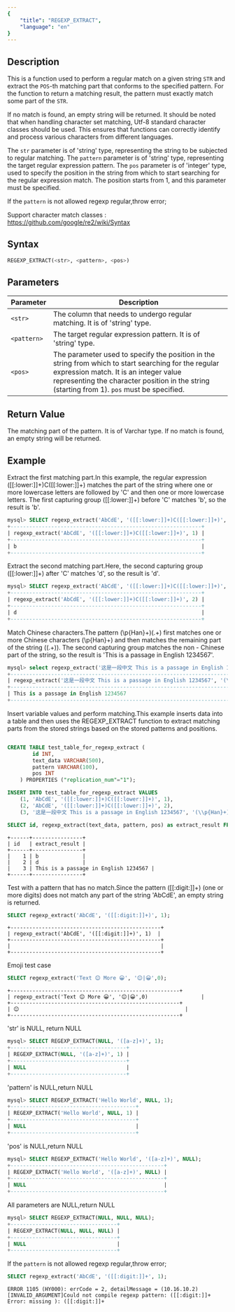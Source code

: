 ```yaml
---
{
    "title": "REGEXP_EXTRACT",
    "language": "en"
}
---
```


## Description
This is a function used to perform a regular match on a given string `STR` and extract the `POS`-th matching part that conforms to the specified pattern. For the function to return a matching result, the pattern must exactly match some part of the `STR`. 

If no match is found, an empty string will be returned.
It should be noted that when handling character set matching, Utf-8 standard character classes should be used. This ensures that functions can correctly identify and process various characters from different languages.

The `str` parameter is of 'string' type, representing the string to be subjected to regular matching.
The `pattern` parameter is of 'string' type, representing the target regular expression pattern.
The `pos` parameter is of 'integer' type, used to specify the position in the string from which to start searching for the regular expression match. The position starts from 1, and this parameter must be specified.

If the `pattern` is not allowed regexp regular,throw error;

Support character match classes : https://github.com/google/re2/wiki/Syntax

## Syntax
```sql
REGEXP_EXTRACT(<str>, <pattern>, <pos>)
```
## Parameters

| Parameter | Description |
| -- | -- |
| `<str>` | The column that needs to undergo regular matching. It is of 'string' type.|
| `<pattern>` | 	The target regular expression pattern. It is of 'string' type.|
| `<pos>` | The parameter used to specify the position in the string from which to start searching for the regular expression match. It is an integer value representing the character position in the string (starting from 1). `pos` must be specified. |

## Return Value

The matching part of the pattern. It is of Varchar type. If no match is found, an empty string will be returned.

## Example

Extract the first matching part.In this example, the regular expression ([[:lower:]]+)C([[:lower:]]+) matches the part of the string where one or more lowercase letters are followed by 'C' and then one or more lowercase letters. The first capturing group ([[:lower:]]+) before 'C' matches 'b', so the result is 'b'.

```sql
mysql> SELECT regexp_extract('AbCdE', '([[:lower:]]+)C([[:lower:]]+)', 1);
+-------------------------------------------------------------+
| regexp_extract('AbCdE', '([[:lower:]]+)C([[:lower:]]+)', 1) |
+-------------------------------------------------------------+
| b                                                           |
+-------------------------------------------------------------+
```
Extract the second matching part.Here, the second capturing group ([[:lower:]]+) after 'C' matches 'd', so the result is 'd'.

```sql
mysql> SELECT regexp_extract('AbCdE', '([[:lower:]]+)C([[:lower:]]+)', 2);
+-------------------------------------------------------------+
| regexp_extract('AbCdE', '([[:lower:]]+)C([[:lower:]]+)', 2) |
+-------------------------------------------------------------+
| d                                                           |
+-------------------------------------------------------------+
```
Match Chinese characters.The pattern (\p{Han}+)(.+) first matches one or more Chinese characters (\p{Han}+) and then matches the remaining part of the string ((.+)). The second capturing group matches the non - Chinese part of the string, so the result is 'This is a passage in English 1234567'.

```sql
mysql> select regexp_extract('这是一段中文 This is a passage in English 1234567', '(\\p{Han}+)(.+)', 2);
+-----------------------------------------------------------------------------------------------+
| regexp_extract('这是一段中文 This is a passage in English 1234567', '(\p{Han}+)(.+)', 2)       |
+-----------------------------------------------------------------------------------------------+
| This is a passage in English 1234567                                                          |
+-----------------------------------------------------------------------------------------------+
```

Insert variable values and perform matching.This example inserts data into a table and then uses the REGEXP_EXTRACT function to extract matching parts from the stored strings based on the stored patterns and positions.

```sql

CREATE TABLE test_table_for_regexp_extract (
        id INT,
        text_data VARCHAR(500),
        pattern VARCHAR(100),
        pos INT
    ) PROPERTIES ("replication_num"="1");

INSERT INTO test_table_for_regexp_extract VALUES
    (1, 'AbCdE', '([[:lower:]]+)C([[:lower:]]+)', 1),    
    (2, 'AbCdE', '([[:lower:]]+)C([[:lower:]]+)', 2),    
    (3, '这是一段中文 This is a passage in English 1234567', '(\\p{Han}+)(.+)', 2);

SELECT id, regexp_extract(text_data, pattern, pos) as extract_result FROM test_table_for_regexp_extract ORDER BY id;

```
```text
+------+----------------+
| id   | extract_result |
+------+----------------+
|    1 | b              |
|    2 | d              |
|    3 | This is a passage in English 1234567 |
+------+----------------+
```

Test with a pattern that has no match.Since the pattern ([[:digit:]]+) (one or more digits) does not match any part of the string 'AbCdE', an empty string is returned.

```sql
SELECT regexp_extract('AbCdE', '([[:digit:]]+)', 1);
```

```text
+------------------------------------------------+
| regexp_extract('AbCdE', '([[:digit:]]+)', 1)  |
+------------------------------------------------+
|                                                |
+------------------------------------------------+
```
Emoji test case

```sql
SELECT regexp_extract('Text 😊 More 😀', '😊|😀',0);

```

```text
+------------------------------------------------------+
| regexp_extract('Text 😊 More 😀', '😊|😀',0)                 |
+------------------------------------------------------+
| 😊                                                     |
+------------------------------------------------------+

```

'str' is NULL, return NULL

```sql
mysql> SELECT REGEXP_EXTRACT(NULL, '([a-z]+)', 1);
+-------------------------------------+
| REGEXP_EXTRACT(NULL, '([a-z]+)', 1) |
+-------------------------------------+
| NULL                                |
+-------------------------------------+
```

'pattern' is NULL,return NULL

```sql
mysql> SELECT REGEXP_EXTRACT('Hello World', NULL, 1);
+----------------------------------------+
| REGEXP_EXTRACT('Hello World', NULL, 1) |
+----------------------------------------+
| NULL                                   |
+----------------------------------------+
```

'pos' is NULL,return NULL

```sql
mysql> SELECT REGEXP_EXTRACT('Hello World', '([a-z]+)', NULL);
+-------------------------------------------------+
| REGEXP_EXTRACT('Hello World', '([a-z]+)', NULL) |
+-------------------------------------------------+
| NULL                                            |
+-------------------------------------------------+
```

All parameters are NULL,return NULL

```sql
mysql> SELECT REGEXP_EXTRACT(NULL, NULL, NULL);
+----------------------------------+
| REGEXP_EXTRACT(NULL, NULL, NULL) |
+----------------------------------+
| NULL                             |
+----------------------------------+
```

If the `pattern` is not allowed regexp regular,throw error;

```sql
SELECT regexp_extract('AbCdE', '([[:digit:]]+', 1);
```

```text
ERROR 1105 (HY000): errCode = 2, detailMessage = (10.16.10.2)[INVALID_ARGUMENT]Could not compile regexp pattern: ([[:digit:]]+
Error: missing ): ([[:digit:]]+
```